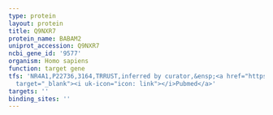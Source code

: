 ```yaml
---
type: protein
layout: protein
title: Q9NXR7
protein_name: BABAM2
uniprot_accession: Q9NXR7
ncbi_gene_id: '9577'
organism: Homo sapiens
function: target gene
tfs: 'NR4A1,P22736,3164,TRRUST,inferred by curator,&ensp;<a href="https://www.ncbi.nlm.nih.gov/pubmed/?term=22159226%5Buid%5D"
  target="_blank"><i uk-icon="icon: link"></i>Pubmed</a>'
targets: ''
binding_sites: ''
---
```

